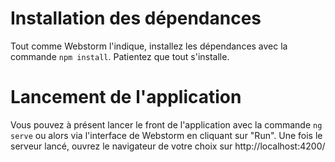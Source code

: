 # Installation des dépendances

Tout comme Webstorm l'indique, installez les dépendances avec la commande `npm install`.
Patientez que tout s'installe.

# Lancement de l'application

Vous pouvez à présent lancer le front de l'application avec la commande `ng serve` ou alors via l'interface de Webstorm en cliquant sur "Run".
Une fois le serveur lancé, ouvrez le navigateur de votre choix sur http://localhost:4200/


